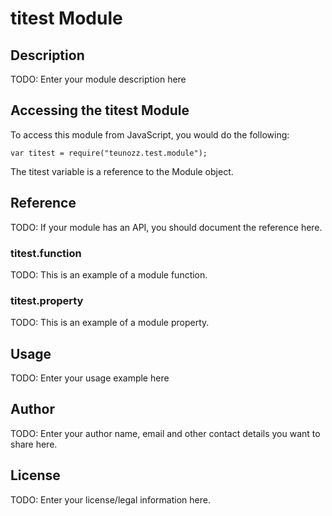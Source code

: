 # titest Module

## Description

TODO: Enter your module description here

## Accessing the titest Module

To access this module from JavaScript, you would do the following:

    var titest = require("teunozz.test.module");

The titest variable is a reference to the Module object.

## Reference

TODO: If your module has an API, you should document
the reference here.

### titest.function

TODO: This is an example of a module function.

### titest.property

TODO: This is an example of a module property.

## Usage

TODO: Enter your usage example here

## Author

TODO: Enter your author name, email and other contact
details you want to share here.

## License

TODO: Enter your license/legal information here.
